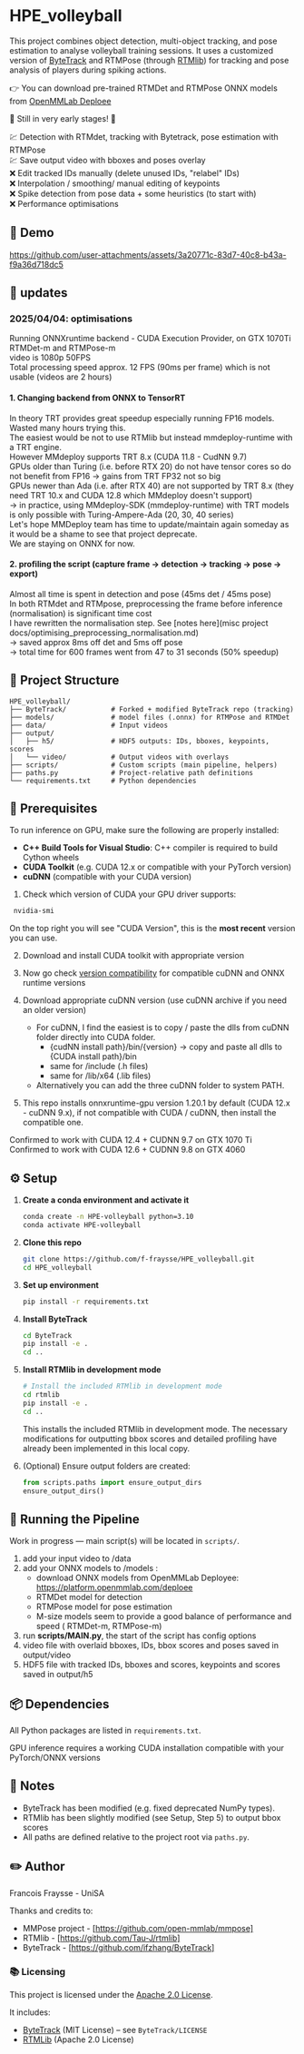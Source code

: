 # HPE_volleyball

This project combines object detection, multi-object tracking, and pose estimation to analyse volleyball training sessions. It uses a customized version of [ByteTrack](https://github.com/ifzhang/ByteTrack) and RTMPose (through [RTMlib](https://github.com/Tau-J/rtmlib)) for tracking and pose analysis of players during spiking actions.

👉 You can download pre-trained RTMDet and RTMPose ONNX models from [OpenMMLab Deploee](https://platform.openmmlab.com/deploee)

🔺 Still in very early stages! 🔺

💹 Detection with RTMdet, tracking with Bytetrack, pose estimation with RTMPose<br>
💹 Save output video with bboxes and poses overlay<br>
❌ Edit tracked IDs manually (delete unused IDs, "relabel" IDs)<br>
❌ Interpolation / smoothing/ manual editing of keypoints<br>
❌ Spike detection from pose data + some heuristics (to start with)<br>
❌ Performance optimisations

## 🎥 Demo

https://github.com/user-attachments/assets/3a20771c-83d7-40c8-b43a-f9a36d718dc5

## 📁 updates

### 2025/04/04: optimisations<br>
Running ONNXruntime backend - CUDA Execution Provider, on GTX 1070Ti<br>
RTMDet-m and RTMPose-m<br>
video is 1080p 50FPS<br>
Total processing speed approx. 12 FPS (90ms per frame) which is not usable (videos are 2 hours)<br>

#### 1. Changing backend from ONNX to TensorRT
In theory TRT provides great speedup especially running FP16 models.<br>
Wasted many hours trying this.<br>
The easiest would be not to use RTMlib but instead mmdeploy-runtime with a TRT engine.<br>
However MMdeploy supports TRT 8.x (CUDA 11.8 - CudNN 9.7)<br>
GPUs older than Turing (i.e. before RTX 20) do not have tensor cores so do not benefit from FP16 -> gains from TRT FP32 not so big<br>
GPUs newer than Ada (i.e. after RTX 40) are not supported by TRT 8.x (they need TRT 10.x and CUDA 12.8 which MMdeploy doesn't support)<br>
-> in practice, using MMdeploy-SDK (mmdeploy-runtime) with TRT models is only possible with Turing-Ampere-Ada (20, 30, 40 series)<br>
Let's hope MMDeploy team has time to update/maintain again someday as it would be a shame to see that project deprecate.<br>
We are staying on ONNX for now.<br>

#### 2. profiling the script (capture frame -> detection -> tracking -> pose -> export)
Almost all time is spent in detection and pose (45ms det / 45ms pose)<br>
In both RTMdet and RTMpose, preprocessing the frame before inference (normalisation) is significant time cost<br>
I have rewritten the normalisation step. See [notes here](misc project docs/optimising_preprocessing_normalisation.md)<br>
-> saved approx 8ms off det and 5ms off pose<br>
-> total time for 600 frames went from 47 to 31 seconds (50% speedup)<br>


## 📁 Project Structure

```
HPE_volleyball/
├── ByteTrack/           # Forked + modified ByteTrack repo (tracking)
├── models/              # model files (.onnx) for RTMPose and RTMDet
├── data/                # Input videos
├── output/
│   ├── h5/              # HDF5 outputs: IDs, bboxes, keypoints, scores
│   └── video/           # Output videos with overlays
├── scripts/             # Custom scripts (main pipeline, helpers)
├── paths.py             # Project-relative path definitions
└── requirements.txt     # Python dependencies
```

## 🔧 Prerequisites

To run inference on GPU, make sure the following are properly installed:

- **C++ Build Tools for Visual Studio**: C++ compiler is required to build Cython wheels
- **CUDA Toolkit** (e.g. CUDA 12.x or compatible with your PyTorch version)
- **cuDNN** (compatible with your CUDA version)

1. Check which version of CUDA your GPU driver supports:
  ```bash
   nvidia-smi
   ```
   On the top right you will see "CUDA Version", this is the **most recent** version you can use.

2. Download and install CUDA toolkit with appropriate version
3. Now go check [version compatibility](https://onnxruntime.ai/docs/execution-providers/CUDA-ExecutionProvider.html) for compatible cuDNN and ONNX runtime versions
4. Download appropriate cuDNN version (use cuDNN archive if you need an older version)

   - For cuDNN, I find the easiest is to copy / paste the dlls from cuDNN folder directly into CUDA folder.
      - {cudNN install path}/bin/{version} -> copy and paste all dlls to {CUDA install path}/bin<br>
      - same for /include (.h files)<br>
      - same for /lib/x64 (.lib files)<br>
   - Alternatively you can add the three cuDNN folder to system PATH.

5. This repo installs onnxruntime-gpu version 1.20.1 by default (CUDA 12.x - cuDNN 9.x), if not compatible with CUDA / cuDNN, then install the compatible one.

Confirmed to work with CUDA 12.4 + CUDNN 9.7 on GTX 1070 Ti<br>
Confirmed to work with CUDA 12.6 + CUDNN 9.8 on GTX 4060

## ⚙️ Setup

1. **Create a conda environment and activate it**
   ```bash
   conda create -n HPE-volleyball python=3.10
   conda activate HPE-volleyball
   ```

2. **Clone this repo**
   ```bash
   git clone https://github.com/f-fraysse/HPE_volleyball.git
   cd HPE_volleyball
   ```

3. **Set up environment**
   ```bash
   pip install -r requirements.txt
   ```

4. **Install ByteTrack**
   ```bash
   cd ByteTrack
   pip install -e .
   cd ..
   ```
5. **Install RTMlib in development mode**
   ```bash
   # Install the included RTMlib in development mode
   cd rtmlib
   pip install -e .
   cd ..
   ```
   
   This installs the included RTMlib in development mode. The necessary modifications for outputting bbox scores and detailed profiling have already been implemented in this local copy.

6. (Optional) Ensure output folders are created:
   ```python
   from scripts.paths import ensure_output_dirs
   ensure_output_dirs()
   ```

## 🚀 Running the Pipeline

Work in progress — main script(s) will be located in `scripts/`.

1. add your input video to /data
2. add your ONNX models to /models :
      - download ONNX models from OpenMMLab Deployee: https://platform.openmmlab.com/deploee 
      - RTMDet model for detection
      - RTMPose model for pose estimation
      - M-size models seem to provide a good balance of performance and speed ( RTMDet-m, RTMPose-m)
3. run **scripts/MAIN.py**, the start of the script has config options
4. video file with overlaid bboxes, IDs, bbox scores and poses saved in output/video
5. HDF5 file with tracked IDs, bboxes and scores, keypoints and scores saved in output/h5

## 📦 Dependencies

All Python packages are listed in `requirements.txt`.

GPU inference requires a working CUDA installation compatible with your PyTorch/ONNX versions

## 📄 Notes

- ByteTrack has been modified (e.g. fixed deprecated NumPy types).
- RTMlib has been slightly modified (see Setup, Step 5) to output bbox scores
- All paths are defined relative to the project root via `paths.py`.

## ✏️ Author

Francois Fraysse - UniSA

Thanks and credits to:  
- MMPose project - [https://github.com/open-mmlab/mmpose]
- RTMlib - [https://github.com/Tau-J/rtmlib]
- ByteTrack - [https://github.com/ifzhang/ByteTrack]

### 📚 Licensing

This project is licensed under the [Apache 2.0 License](LICENSE).

It includes:
- [ByteTrack](https://github.com/ifzhang/ByteTrack) (MIT License) – see `ByteTrack/LICENSE`
- [RTMLib](https://github.com/open-mmlab/rtmlib) (Apache 2.0 License)
